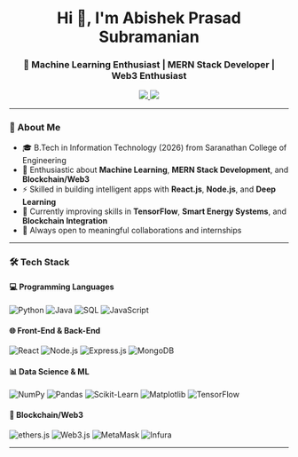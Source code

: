 <!-- Profile Header -->
<h1 align="center">Hi 👋, I'm Abishek Prasad Subramanian</h1>
<h3 align="center">🚀 Machine Learning Enthusiast | MERN Stack Developer | Web3 Enthusiast</h3>

<p align="center">
  <a href="https://www.linkedin.com/in/abishek-prasad-subramanian">
    <img src="https://img.shields.io/badge/LinkedIn-Abishek%20Prasad-blue?style=flat-square&logo=linkedin" />
  </a>
  <a href="mailto:abishekarru@gmail.com">
    <img src="https://img.shields.io/badge/Gmail-abishekarru@gmail.com-red?style=flat-square&logo=gmail&logoColor=white" />
  </a>
</p>

---

### 🧠 About Me

- 🎓 B.Tech in Information Technology (2026) from Saranathan College of Engineering  
- 🧠 Enthusiastic about **Machine Learning**, **MERN Stack Development**, and **Blockchain/Web3**  
- ⚡ Skilled in building intelligent apps with **React.js**, **Node.js**, and **Deep Learning**  
- 🌱 Currently improving skills in **TensorFlow**, **Smart Energy Systems**, and **Blockchain Integration**  
- 🤝 Always open to meaningful collaborations and internships

---

### 🛠 Tech Stack

#### 💻 Programming Languages
![Python](https://img.shields.io/badge/Python-3776AB?style=flat&logo=python&logoColor=white)
![Java](https://img.shields.io/badge/Java-ED8B00?style=flat&logo=openjdk&logoColor=white)
![SQL](https://img.shields.io/badge/SQL-4479A1?style=flat&logo=postgresql&logoColor=white)
![JavaScript](https://img.shields.io/badge/JavaScript-F7DF1E?style=flat&logo=javascript&logoColor=black)

#### 🌐 Front-End & Back-End
![React](https://img.shields.io/badge/React-20232A?style=flat&logo=react&logoColor=61DAFB)
![Node.js](https://img.shields.io/badge/Node.js-339933?style=flat&logo=nodedotjs&logoColor=white)
![Express.js](https://img.shields.io/badge/Express.js-000000?style=flat&logo=express&logoColor=white)
![MongoDB](https://img.shields.io/badge/MongoDB-4EA94B?style=flat&logo=mongodb&logoColor=white)

#### 📊 Data Science & ML
![NumPy](https://img.shields.io/badge/Numpy-013243?style=flat&logo=numpy)
![Pandas](https://img.shields.io/badge/Pandas-150458?style=flat&logo=pandas)
![Scikit-Learn](https://img.shields.io/badge/scikit--learn-F7931E?style=flat&logo=scikit-learn&logoColor=white)
![Matplotlib](https://img.shields.io/badge/Matplotlib-11557C?style=flat&logo=matplotlib)
![TensorFlow](https://img.shields.io/badge/TensorFlow-FF6F00?style=flat&logo=tensorflow)

#### 🔗 Blockchain/Web3
![ethers.js](https://img.shields.io/badge/ethers.js-333333?style=flat&logo=ethereum)
![Web3.js](https://img.shields.io/badge/Web3.js-F16822?style=flat&logo=ethereum)
![MetaMask](https://img.shields.io/badge/MetaMask-F6851B?style=flat&logo=metamask&logoColor=white)
![Infura](https://img.shields.io/badge/Infura-EF3B3B?style=flat&logo=infura)

---
